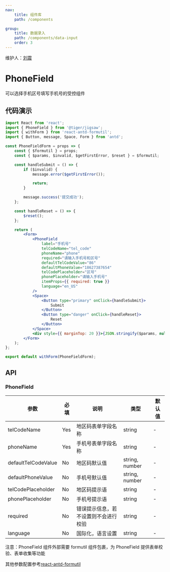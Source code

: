 ```yaml
---
nav:
    title: 组件库
    path: /components

group:
    title: 数据录入
    path: /components/data-input
    order: 3
---
```


维护人：[刘震](dingtalk://dingtalkclient/action/sendmsg?dingtalk_id=easonzen)

# PhoneField

可以选择手机区号填写手机号的受控组件

## 代码演示

```jsx
import React from 'react';
import { PhoneField } from '@tiger/jigsaw';
import { withForm } from 'react-antd-formutil';
import { Button, message, Space, Form } from 'antd';

const PhoneFieldForm = props => {
    const { $formutil } = props;
    const { $params, $invalid, $getFirstError, $reset } = $formutil;

    const handleSubmit = () => {
        if ($invalid) {
            message.error($getFirstError());

            return;
        }

        message.success('提交成功');
    };

    const handleReset = () => {
        $reset();
    };

    return (
        <Form>
            <PhoneField
                label="手机号"
                telCodeName="tel_code"
                phoneName="phone"
                required="请输入手机号和区号"
                defaultTelCodeValue="86"
                defaultPhoneValue="18627387654"
                telCodePlaceholder="区号"
                phonePlaceholder="请输入手机号"
                itemProps={{ required: true }}
                language="en_US"
            />
            <Space>
                <Button type="primary" onClick={handleSubmit}>
                    Submit
                </Button>
                <Button type="danger" onClick={handleReset}>
                    Reset
                </Button>
            </Space>
            <div style={{ marginTop: 20 }}>{JSON.stringify($params, null, 2)}</div>
        </Form>
    );
};

export default withForm(PhoneFieldForm);
```

## API

### PhoneField

| 参数                | 必填 | 说明                                 | 类型           | 默认值 |
| ------------------- | ---- | ------------------------------------ | -------------- | ------ |
| telCodeName         | Yes  | 地区码表单字段名称                   | string         | -      |
| phoneName           | Yes  | 手机号表单字段名称                   | string         | -      |
| defaultTelCodeValue | No   | 地区码默认值                         | string, number | -      |
| defaultPhoneValue   | No   | 手机号默认值                         | string, number | -      |
| telCodePlaceholder  | No   | 地区码提示语                         | string         | -      |
| phonePlaceholder    | No   | 手机号提示语                         | string         | -      |
| required            | No   | 错误提示信息，若不设置则不会进行校验 | string         | -      |
| language            | No   | 国际化，语言设置                     | string         | -      |

注意：PhoneField 组件外部需要 formutil 组件包裹，为 PhoneField 提供表单校验、表单收集等功能

其他参数配置参考[react-antd-formutil](https://www.npmjs.com/package/react-antd-formutil)
